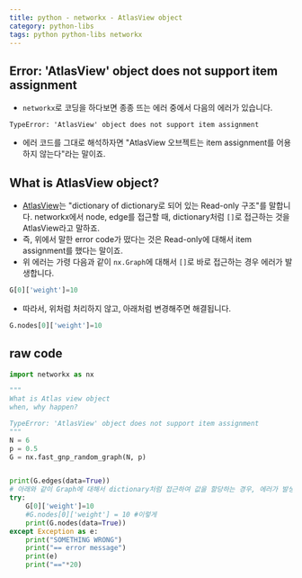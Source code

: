 ```yaml
---
title: python - networkx - AtlasView object
category: python-libs
tags: python python-libs networkx 
---
```



## Error: 'AtlasView' object does not support item assignment

- `networkx`로 코딩을 하다보면 종종 뜨는 에러 중에서 다음의 에러가 있습니다. 

```
TypeError: 'AtlasView' object does not support item assignment
```

- 에러 코드를 그대로 해석하자면 "AtlasView 오브젝트는 item assignment를 어용하지 않는다"라는 말이죠. 

## What is AtlasView object? 

- [AtlasView](https://kite.com/python/docs/networkx.coreviews.AtlasView)는 "dictionary of dictionary로 되어 있는 Read-only 구조"를 말합니다. networkx에서 node, edge를 접근할 때, dictionary처럼 `[]`로 접근하는 것을 AtlasView라고 말하죠.
- 즉, 위에서 말한 error code가 떴다는 것은 Read-only에 대해서 item assignment를 했다는 말이죠. 
- 위 에러는 가령 다음과 같이 `nx.Graph`에 대해서 `[]`로 바로 접근하는 경우 에러가 발생합니다. 

```python
G[0]['weight']=10
```

- 따라서, 위처럼 처리하지 않고, 아래처럼 변경해주면 해결됩니다. 

```python
G.nodes[0]['weight']=10
```


## raw code

```python
import networkx as nx

"""
What is Atlas view object
when, why happen?

TypeError: 'AtlasView' object does not support item assignment
"""
N = 6
p = 0.5
G = nx.fast_gnp_random_graph(N, p)


print(G.edges(data=True))
# 아래와 같이 Graph에 대해서 dictionary처럼 접근하여 값을 할당하는 경우, 에러가 발생합니다.
try:
    G[0]['weight']=10
    #G.nodes[0]['weight'] = 10 #이렇게 
    print(G.nodes(data=True))
except Exception as e:
    print("SOMETHING WRONG")
    print("== error message")
    print(e)
    print("=="*20)
```